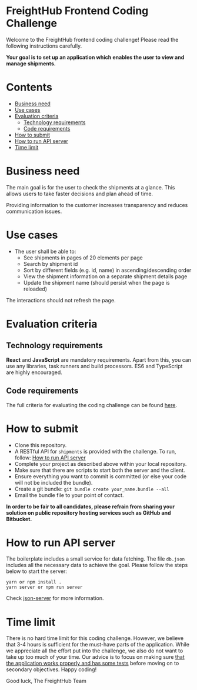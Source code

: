 # FreightHub Frontend Coding Challenge

Welcome to the FreightHub frontend coding challenge! Please read the following instructions carefully.

**Your goal is to set up an application which enables the user to view and manage shipments.**

# Contents

-   [Business need](#business-need)
-   [Use cases](#use-cases)
-   [Evaluation criteria](#evaluation-criteria)
    -   [Technology requirements](#technology-requirements)
    -   [Code requirements](Criteria.md#must-have)
-   [How to submit](#how-to-submit)
-   [How to run API server](#how-to-run-api-server)
-   [Time limit](#time-limit)

# Business need

The main goal is for the user to check the shipments at a glance. This allows users to take faster decisions and plan ahead of time.

Providing information to the customer increases transparency and reduces communication issues.

# Use cases

- The user shall be able to:
  - See shipments in pages of 20 elements per page
  - Search by shipment id
  - Sort by different fields (e.g. id, name) in ascending/descending order
  - View the shipment information on a separate shipment details page
  - Update the shipment name (should persist when the page is reloaded)

The interactions should not refresh the page.

# Evaluation criteria

## Technology requirements

**React** and **JavaScript** are mandatory requirements. Apart from this, you can use any libraries, task runners and build processors. ES6 and TypeScript are highly encouraged.

## Code requirements

The full criteria for evaluating the coding challenge can be found [here](./Criteria.md).

# How to submit

- Clone this repository.
- A RESTful API for `shipments` is provided with the challenge. To run, follow: [How to run API server](#how-to-run-api-server)
- Complete your project as described above within your local repository.
- Make sure that there are scripts to start both the server and the client.
- Ensure everything you want to commit is committed (or else your code will not be included the bundle).
- Create a git bundle: `git bundle create your_name.bundle --all`
- Email the bundle file to your point of contact.

**In order to be fair to all candidates, please refrain from sharing your solution on public repository hosting services such as GitHub and Bitbucket.**

# How to run API server

The boilerplate includes a small service for data fetching. The file `db.json` includes all the necessary data to achieve the goal. Please follow the steps below to start the server:

```
yarn or npm install .
yarn server or npm run server
```

Check [json-server](https://github.com/typicode/json-server) for more information.

# Time limit

There is no hard time limit for this coding challenge. However, we believe that 3-4 hours is sufficient for the must-have parts of the application. While we appreciate all the effort put into the challenge, we also do not want to take up too much of your time. Our advice is to focus on making sure [that the application works properly and has some tests](Criteria.md#must-have) before moving on to secondary objectives. Happy coding!

Good luck,
The FreightHub Team
